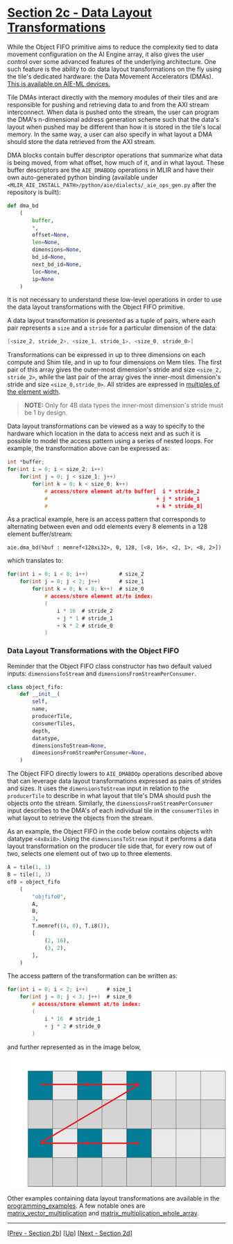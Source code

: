 <!---//===- README.md ---------------------------------------*- Markdown -*-===//
//
// This file is licensed under the Apache License v2.0 with LLVM Exceptions.
// See https://llvm.org/LICENSE.txt for license information.
// SPDX-License-Identifier: Apache-2.0 WITH LLVM-exception
//
// Copyright (C) 2024, Advanced Micro Devices, Inc.
// 
//===----------------------------------------------------------------------===//-->

# <ins>Section 2c - Data Layout Transformations</ins>

While the Object FIFO primitive aims to reduce the complexity tied to data movement configuration on the AI Engine array, it also gives the user control over some advanced features of the underlying architecture. One such feature is the ability to do data layout transformations on the fly using the tile's dedicated hardware: the Data Movement Accelerators (DMAs). <u>This is available on AIE-ML devices.</u>

Tile DMAs interact directly with the memory modules of their tiles and are responsible for pushing and retrieving data to and from the AXI stream interconnect. When data is pushed onto the stream, the user can program the DMA's n-dimensional address generation scheme such that the data's layout when pushed may be different than how it is stored in the tile's local memory. In the same way, a user can also specify in what layout a DMA should store the data retrieved from the AXI stream.

DMA blocks contain buffer descriptor operations that summarize what data is being moved, from what offset, how much of it, and in what layout. These buffer descriptors are the `AIE_DMABDOp` operations in MLIR and have their own auto-generated python binding (available under `<MLIR_AIE_INSTALL_PATH>/python/aie/dialects/_aie_ops_gen.py` after the repository is built):
```python
def dma_bd
    (
        buffer,
        *,
        offset=None,
        len=None,
        dimensions=None,
        bd_id=None,
        next_bd_id=None,
        loc=None,
        ip=None
    )
```
It is not necessary to understand these low-level operations in order to use the data layout transformations with the Object FIFO primitive.

A data layout transformation is presented as a tuple of pairs, where each pair represents a `size` and a `stride` for a particular dimension of the data:
```c
[<size_2, stride_2>, <size_1, stride_1>, <size_0, stride_0>]
```
Transformations can be expressed in up to three dimensions on each compute and Shim tile, and in up to four dimensions on Mem tiles. The first pair of this array gives the outer-most dimension's stride and size `<size_2, stride_2>`, while the last pair of the array gives the inner-most dimension's stride and size `<size_0,stride_0>`. All strides are expressed in <u>multiples of the element width</u>.

> **NOTE:**  Only for 4B data types the inner-most dimension's stride must be 1 by design.

Data layout transformations can be viewed as a way to specify to the hardware which location in the data to access next and as such it is possible to model the access pattern using a series of nested loops. For example, the transformation above can be expressed as:
```c
int *buffer;
for(int i = 0; i < size_2; i++)
    for(int j = 0; j < size_1; j++)
        for(int k = 0; k < size_0; k++)
            # access/store element at/to buffer[  i * stride_2
            #                                   + j * stride_1
            #                                   + k * stride_0]
```

As a practical example, here is an access pattern that corresponds to alternating between even and odd elements every 8 elements in a 128 element buffer/stream:
```mlir
aie.dma_bd(%buf : memref<128xi32>, 0, 128, [<8, 16>, <2, 1>, <8, 2>])
```
which translates to:
```c
for(int i = 0; i < 8; i++)          # size_2
    for(int j = 0; j < 2; j++)      # size_1
        for(int k = 0; k < 8; k++)  # size_0
            # access/store element at/to index:
            (
                i * 16  # stride_2 
                + j * 1 # stride_1 
                + k * 2 # stride_0
            )
```

### Data Layout Transformations with the Object FIFO

Reminder that the Object FIFO class constructor has two default valued inputs: `dimensionsToStream` and `dimensionsFromStreamPerConsumer`.
```python
class object_fifo:
    def __init__(
        self,
        name,
        producerTile,
        consumerTiles,
        depth,
        datatype,
        dimensionsToStream=None,
        dimensionsFromStreamPerConsumer=None,
    )
```

The Object FIFO directly lowers to `AIE_DMABDOp` operations described above that can leverage data layout transformations expressed as pairs of strides and sizes. It uses the `dimensionsToStream` input in relation to the `producerTile` to describe in what layout that tile's DMA should push the objects onto the stream. Similarly, the `dimensionsFromStreamPerConsumer` input describes to the DMA's of each individual tile in the `consumerTiles` in what layout to retrieve the objects from the stream.

As an example, the Object FIFO in the code below contains objects with datatype `<4x8xi8>`. Using the `dimensionsToStream` input it performs a data layout transformation on the producer tile side that, for every row out of two, selects one element out of two up to three elements.
```python
A = tile(1, 1)
B = tile(1, 3)
of0 = object_fifo
    (
        "objfifo0",
        A,
        B,
        3,
        T.memref((4, 8), T.i8()),
        [
            (2, 16),
            (3, 2),
        ],
    )
```
The access pattern of the transformation can be written as:
```c
for(int i = 0; i < 2; i++)      # size_1
    for(int j = 0; j < 3; j++)  # size_0
        # access/store element at/to index:
        (
            i * 16  # stride_1 
            + j * 2 # stride_0
        )
```
and further represented as in the image below,

<img height="300" src="./../../assets/DataLayoutTransformation.svg">

Other examples containing data layout transformations are available in the [programming_examples](../../../programming_examples/). A few notable ones are [matrix_vector_multiplication](../../../programming_examples/basic/matrix_multiplication/matrix_vector/) and [matrix_multiplication_whole_array](../../../programming_examples/basic/matrix_multiplication/whole_array/).

-----
[[Prev - Section 2b](../section-2b/)] [[Up](..)] [[Next - Section 2d](../section-2d/)]
